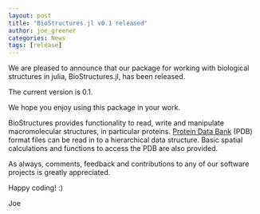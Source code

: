 ```yaml
---
layout: post
title: "BioStructures.jl v0.1 released"
author: joe_greener
categories: News
tags: [release]
---
```


We are pleased to announce that our package for working with biological
structures in julia, BioStructures.jl, has been released.

The current version is 0.1.

We hope you enjoy using this package in your work.

BioStructures provides functionality to read, write and manipulate
macromolecular structures, in particular proteins.
[Protein Data Bank](https://www.rcsb.org/pdb/home/home.do) (PDB) format files
can be read in to a hierarchical data structure. Basic spatial calculations and
functions to access the PDB are also provided.

As always, comments, feedback and contributions to any of our software projects
is greatly appreciated.

Happy coding! :)

Joe
